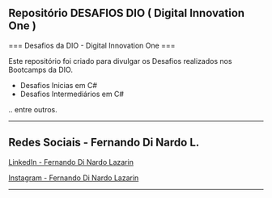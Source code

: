 ## Repositório DESAFIOS DIO ( Digital Innovation One ) ##

=== Desafios da DIO - Digital Innovation One ===

Este repositório foi criado para divulgar os Desafios realizados nos Bootcamps da DIO.

- Desafios Inicias em C#
- Desafios Intermediários em C#

.. entre outros.

---

## Redes Sociais - Fernando Di Nardo L.

[LinkedIn - Fernando Di Nardo Lazarin](https://www.linkedin.com/in/fernando-di-nardo-lazarin-82037975/)

[Instagram - Fernando Di Nardo Lazarin](https://www.instagram.com/fernando.dinardo/)


---
